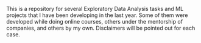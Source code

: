 This is a repository for several Exploratory Data Analysis tasks and ML projects that I have been developing in the last year. Some of them were developed while doing online courses, others under the mentorship of companies, and others by my own. Disclaimers will be pointed out for each case.
